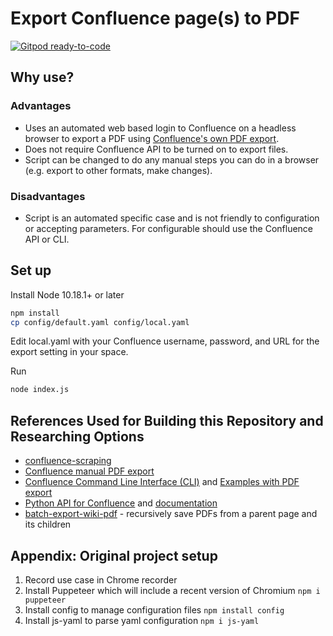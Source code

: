 # Export Confluence page(s) to PDF

[![Gitpod ready-to-code](https://img.shields.io/badge/Gitpod-ready--to--code-blue?logo=gitpod)](https://gitpod.io/#https://github.com/justintungonline/confluence-export-pages-to-pdf)

## Why use?

### Advantages

- Uses an automated web based login to Confluence on a headless browser to export a PDF using [Confluence's own PDF export](https://confluence.atlassian.com/conf59/export-content-to-word-pdf-html-and-xml-792498686.html).
- Does not require Confluence API to be turned on to export files.
- Script can be changed to do any manual steps you can do in a browser (e.g. export to other formats, make changes).

### Disadvantages

- Script is an automated specific case and is not friendly to configuration or accepting parameters. For configurable should use the Confluence API or CLI.

## Set up

Install Node 10.18.1+ or later

```sh
npm install
cp config/default.yaml config/local.yaml
```

Edit local.yaml with your Confluence username, password, and URL for the export setting in your space.

Run

```sh
node index.js
```

## References Used for Building this Repository and Researching Options

- [confluence-scraping](https://github.com/TheoWolf/confluence-scraping)
- [Confluence manual PDF export](https://confluence.atlassian.com/conf59/export-content-to-word-pdf-html-and-xml-792498686.html)
- [Confluence Command Line Interface (CLI)](https://bobswift.atlassian.net/wiki/spaces/CSOAP/overview?homepageId=10584073) and [Examples with PDF export](https://bobswift.atlassian.net/wiki/spaces/CSOAP/pages/10584066/Examples)
- [Python API for Confluence](https://github.com/atlassian-api/atlassian-python-api/) and [documentation](https://atlassian-python-api.readthedocs.io/index.html)
- [batch-export-wiki-pdf](https://github.com/qquunn/batch-export-wiki-pdf/) - recursively save PDFs from a parent page and its children

## Appendix: Original project setup

1. Record use case in Chrome recorder
2. Install Puppeteer which will include a recent version of Chromium `npm i puppeteer`
3. Install config to manage configuration files `npm install config`
4. Install js-yaml to parse yaml configuration `npm i js-yaml`
